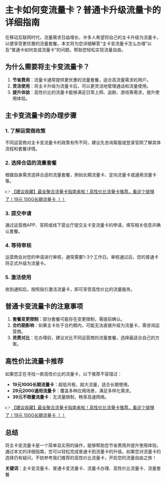 # 主卡如何变流量卡？普通卡升级流量卡的详细指南

在移动互联网时代，流量需求日益增长，许多人希望将自己的主卡升级为流量卡，以便享受更优惠的流量套餐。本文将为您详细解答“主卡变流量卡怎么办理”以及“普通卡如何变成流量卡”的问题，帮助您轻松实现流量自由。

## 为什么需要将主卡变流量卡？

1. **节省费用**：流量卡通常提供更优惠的流量套餐，适合高流量需求的用户。
2. **灵活使用**：将主卡升级为流量卡后，可以更灵活地管理通话和流量使用。
3. **提升体验**：高性价比的流量卡能够满足日常上网、追剧、游戏等需求，提升使用体验。

## 主卡变流量卡的办理步骤

### 1. 了解运营商政策
不同运营商对主卡变流量卡的政策有所不同，建议先咨询客服或登录官网了解具体流程和套餐详情。

### 2. 选择合适的流量套餐
根据自身需求选择合适的流量套餐，例如长期流量卡、定向流量卡或通用流量卡等。

👉 [【建议收藏】最全聚合流量卡指南来啦！高性价比流量卡推荐，看这个就够了！19元 100G长期流量卡 ！！](https://bit.ly/Liuliangka)

### 3. 提交申请
通过运营商APP、官网或线下营业厅提交主卡变流量卡的申请，填写相关信息并确认套餐。

### 4. 等待审核
运营商会对您的申请进行审核，通常需要1-3个工作日。审核通过后，您的普通卡将正式升级为流量卡。

### 5. 激活使用
收到通知后，按照指引激活流量卡，即可享受高性价比的流量服务。

## 普通卡变流量卡的注意事项

1. **套餐变更限制**：部分套餐可能存在变更限制，需提前确认。
2. **合约期影响**：如果主卡处于合约期内，可能无法直接升级为流量卡，需咨询运营商。
3. **资费对比**：在办理前，建议对比不同运营商的流量套餐，选择最适合自己的方案。

## 高性价比流量卡推荐

如果您正在寻找一款高性价比的流量卡，以下推荐不容错过：

- **19元100G长期流量卡**：超低月租，超大流量，适合长期使用。
- **29元200G通用流量卡**：覆盖多种应用场景，满足多样化需求。
- **39元不限量流量卡**：无流量限制，畅享高速网络。

👉 [【建议收藏】最全聚合流量卡指南来啦！高性价比流量卡推荐，看这个就够了！19元 100G长期流量卡 ！！](https://bit.ly/Liuliangka)

## 总结

将主卡变流量卡是一个简单且实用的操作，能够帮助您节省费用并提升使用体验。通过本文的详细指南，您可以轻松完成普通卡到流量卡的升级。如果您对流量卡的选择仍有疑问，不妨参考我们推荐的高性价比流量卡，开启您的流量自由之旅！

**关键词**：主卡变流量卡、普通卡变流量卡、流量卡办理、高性价比流量卡、流量套餐